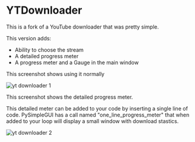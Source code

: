 # YTDownloader

This is a fork of a YouTube downloader that was pretty simple.

This version adds:
* Ability to choose the stream
* A detailed progress meter
* A progress meter and a Gauge in the main window

This screenshot shows using it normally

![yt downloader 1](https://user-images.githubusercontent.com/46163555/100232021-ca402a00-2ef5-11eb-9a31-9d6e1dd9d8b1.gif)

This screenshot shows the detailed progress meter.

This detailed meter can be added to your code by inserting a single line of code.  PySimpleGUI has a call named "one_line_progress_meter" that when added to your loop will display a small window with download stastics.


![yt downloader 2](https://user-images.githubusercontent.com/46163555/100232022-ca402a00-2ef5-11eb-995a-1a611cb7a932.gif)
